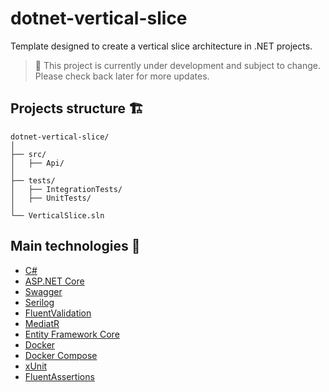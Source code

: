 # dotnet-vertical-slice

Template designed to create a vertical slice architecture in .NET projects.

> 🚧 This project is currently under development and subject to change. Please check back later for more updates.

## Projects structure 🏗️

```
dotnet-vertical-slice/
│
├── src/
│   ├── Api/
│
├── tests/
│   ├── IntegrationTests/
│   ├── UnitTests/
│
└── VerticalSlice.sln
```

## Main technologies 🚀

- [C#](https://docs.microsoft.com/pt-br/dotnet/csharp/)
- [ASP.NET Core](https://learn.microsoft.com/pt-br/aspnet/core/?view=aspnetcore-8.0&viewFallbackFrom=aspnetcore-8)
- [Swagger](https://learn.microsoft.com/en-us/aspnet/core/tutorials/web-api-help-pages-using-swagger?view=aspnetcore-8.0)
- [Serilog](https://github.com/serilog/serilog)
- [FluentValidation](https://github.com/FluentValidation/FluentValidation)
- [MediatR](https://github.com/jbogard/MediatR)
- [Entity Framework Core](https://docs.microsoft.com/pt-br/ef/core/)
- [Docker](https://www.docker.com/)
- [Docker Compose](https://docs.docker.com/compose/)
- [xUnit](https://xunit.net/)
- [FluentAssertions](https://github.com/fluentassertions/fluentassertions)
